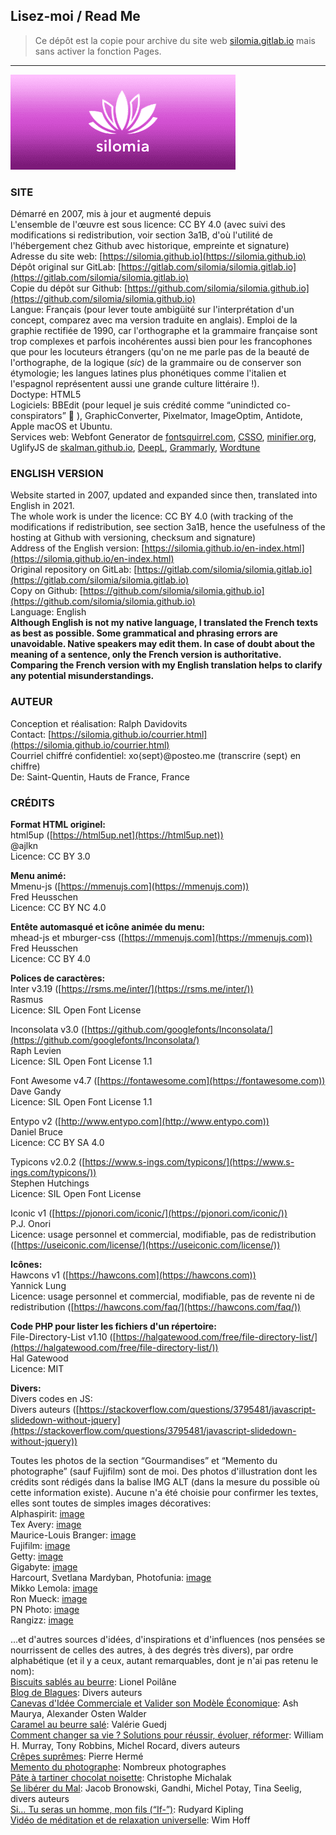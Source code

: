 ## Lisez-moi / Read Me

> Ce dépôt est la copie pour archive du site web [silomia.gitlab.io](https://silomia.gitlab.io) mais sans activer la fonction Pages.  

* * *
![Logo silomia](images/share-silomia-2.png?raw=true)  

### SITE

Démarré en 2007, mis à jour et augmenté depuis  
L'ensemble de l'œuvre est sous licence: CC BY 4.0 (avec suivi des modifications si redistribution, voir section 3a1B, d'où l'utilité de l'hébergement chez Github avec historique, empreinte et signature)  
Adresse du site web: [https://silomia.github.io](https://silomia.github.io)  
Dépôt original sur GitLab: [https://gitlab.com/silomia/silomia.gitlab.io](https://gitlab.com/silomia/silomia.gitlab.io)  
Copie du dépôt sur Github: [https://github.com/silomia/silomia.github.io](https://github.com/silomia/silomia.github.io)  
Langue: Français (pour lever toute ambigüité sur l'interprétation d'un concept, comparez avec ma version traduite en anglais). Emploi de la graphie rectifiée de 1990, car l'orthographe et la grammaire française sont trop complexes et parfois incohérentes aussi bien pour les francophones que pour les locuteurs étrangers (qu'on ne me parle pas de la beauté de l'orthographe, de la logique (_sic_) de la grammaire ou de conserver son étymologie; les langues latines plus phonétiques comme l'italien et l'espagnol représentent aussi une grande culture littéraire !).  
Doctype: HTML5  
Logiciels: BBEdit (pour lequel je suis crédité comme “unindicted co-conspirators” 🙂 ), GraphicConverter, Pixelmator, ImageOptim, Antidote, Apple macOS et Ubuntu.  
Services web: Webfont Generator de [fontsquirrel.com](https://www.fontsquirrel.com), [CSSO](https://css.github.io/csso/csso.html), [minifier.org](https://www.minifier.org), UglifyJS de [skalman.github.io](https://skalman.github.io/UglifyJS-online/), [DeepL](https://www.deepl.com), [Grammarly](https://www.grammarly.com), [Wordtune](https://www.wordtune.com)  

### ENGLISH VERSION

Website started in 2007, updated and expanded since then, translated into English in 2021.  
The whole work is under the licence: CC BY 4.0 (with tracking of the modifications if redistribution, see section 3a1B, hence the usefulness of the hosting at Github with versioning, checksum and signature)  
Address of the English version: [https://silomia.github.io/en-index.html](https://silomia.github.io/en-index.html)  
Original repository on GitLab: [https://gitlab.com/silomia/silomia.gitlab.io](https://gitlab.com/silomia/silomia.gitlab.io)  
Copy on Github: [https://github.com/silomia/silomia.github.io](https://github.com/silomia/silomia.github.io)  
Language: English  
**Although English is not my native language, I translated the French texts as best as possible. Some grammatical and phrasing errors are unavoidable. Native speakers may edit them. In case of doubt about the meaning of a sentence, only the French version is authoritative. Comparing the French version with my English translation helps to clarify any potential misunderstandings.**

### AUTEUR

Conception et réalisation: Ralph Davidovits  
Contact: [https://silomia.github.io/courrier.html](https://silomia.github.io/courrier.html)  
Courriel chiffré confidentiel: xo⟨sept⟩@posteo.me (transcrire ⟨sept⟩ en chiffre)  
De: Saint-Quentin, Hauts de France, France

### CRÉDITS

**Format HTML originel:**  
html5up ([https://html5up.net](https://html5up.net))  
@ajlkn  
Licence: CC BY 3.0

**Menu animé:**  
Mmenu-js ([https://mmenujs.com](https://mmenujs.com))  
Fred Heusschen  
Licence: CC BY NC 4.0

**Entête automasqué et icône animée du menu:**  
mhead-js et mburger-css ([https://mmenujs.com](https://mmenujs.com))  
Fred Heusschen  
Licence: CC BY 4.0

**Polices de caractères:**  
Inter v3.19 ([https://rsms.me/inter/](https://rsms.me/inter/))  
Rasmus  
Licence: SIL Open Font License

Inconsolata v3.0 ([https://github.com/googlefonts/Inconsolata/](https://github.com/googlefonts/Inconsolata/)  
Raph Levien  
Licence: SIL Open Font License 1.1

Font Awesome v4.7 ([https://fontawesome.com](https://fontawesome.com))  
Dave Gandy  
Licence: SIL Open Font License 1.1

Entypo v2 ([http://www.entypo.com](http://www.entypo.com))  
Daniel Bruce  
Licence: CC BY SA 4.0

Typicons v2.0.2 ([https://www.s-ings.com/typicons/](https://www.s-ings.com/typicons/))  
Stephen Hutchings  
Licence: SIL Open Font License

Iconic v1 ([https://pjonori.com/iconic/](https://pjonori.com/iconic/))  
P.J. Onori  
Licence: usage personnel et commercial, modifiable, pas de redistribution ([https://useiconic.com/license/](https://useiconic.com/license/))

**Icônes:**  
Hawcons v1 ([https://hawcons.com](https://hawcons.com))  
Yannick Lung  
Licence: usage personnel et commercial, modifiable, pas de revente ni de redistribution ([https://hawcons.com/faq/](https://hawcons.com/faq/))

**Code PHP pour lister les fichiers d'un répertoire:**  
File-Directory-List v1.10 ([https://halgatewood.com/free/file-directory-list/](https://halgatewood.com/free/file-directory-list/))  
Hal Gatewood  
Licence: MIT

**Divers:**  
Divers codes en JS:  
Divers auteurs ([https://stackoverflow.com/questions/3795481/javascript-slidedown-without-jquery](https://stackoverflow.com/questions/3795481/javascript-slidedown-without-jquery))

Toutes les photos de la section “Gourmandises” et “Memento du photographe” (sauf Fujifilm) sont de moi. Des photos d'illustration dont les crédits sont rédigés dans la balise IMG ALT (dans la mesure du possible où cette information existe). Aucune n'a été choisie pour confirmer les textes, elles sont toutes de simples images décoratives:  
Alphaspirit: [image](images/business-alphaspirit@1x.jpg)  
Tex Avery: [image](images/loup-tex-avery@1x.jpg)  
Maurice-Louis Branger: [image](images/jean-jaures-pre-saint-gervais@1x.jpg)  
Fujifilm: [image](images/x100v_fujifilm@1x.jpg)  
Getty: [image](images/athletisme-100m-getty@1x.jpg)  
Gigabyte: [image](images/carte-mere-ordinateur@1x.jpg)  
Harcourt, Svetlana Mardyban, Photofunia: [image](images/banner@1x.jpg)  
Mikko Lemola: [image](images/internet-mikko-lemola@1x.jpg)  
Ron Mueck: [image](images/ron-mueck-big-man@1x.jpg)  
PN Photo: [image](images/password-pn_photo@1x.jpg)  
Rangizz: [image](images/marketing-rangizz@1x.jpg)

…et d'autres sources d'idées, d'inspirations et d'influences (nos pensées se nourrissent de celles des autres, à des degrés très divers), par ordre alphabétique (et il y a ceux, autant remarquables, dont je n'ai pas retenu le nom):  
[Biscuits sablés au beurre](mignardise-petits-beurre.html): Lionel Poilâne  
[Blog de Blagues](recueil-de-blagues.html): Divers auteurs  
[Canevas d'Idée Commerciale et Valider son Modèle Économique](business-model-valider-projet-entreprise.html): Ash Maurya, Alexander Osten Walder  
[Caramel au beurre salé](gourmandise-caramel-beurre-sale.html): Valérie Guedj  
[Comment changer sa vie ? Solutions pour réussir, évoluer, réformer](decider-de-reussir-sa-vie-changer-evoluer.html): William H. Murray, Tony Robbins, Michel Rocard, divers auteurs  
[Crêpes suprêmes](gourmandise-crepes-ultimes.html): Pierre Hermé  
[Memento du photographe](conseils-pratiques-photographie.html): Nombreux photographes  
[Pâte à tartiner chocolat noisette](gourmandise-pate-a-tartiner-chocolat-noisette.html): Christophe Michalak  
[Se libérer du Mal](le-monde-et-l-humanite-doivent-changer.html): Jacob Bronowski, Gandhi, Michel Potay, Tina Seelig, divers auteurs  
[Si… Tu seras un homme, mon fils (“If-”)](tu-seras-un-homme-mon-fils.html): Rudyard Kipling  
[Vidéo de méditation et de relaxation universelle](meditation-relaxation-seance-video.html): Wim Hoff  
